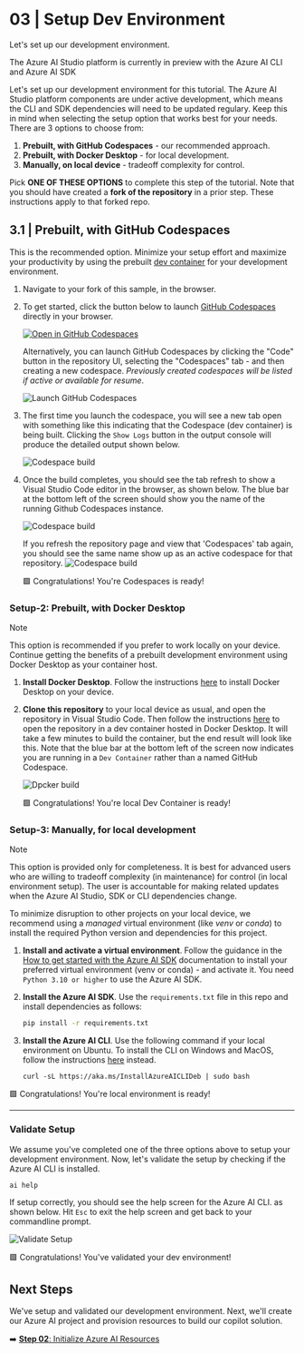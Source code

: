 # 03 | Setup Dev Environment

Let's set up our development environment. 

The Azure AI Studio platform is currently in preview with the Azure AI CLI and Azure AI SDK

Let's set up our development environment for this tutorial. The Azure AI Studio platform components are under active development, which means the CLI and SDK dependencies will need to be updated regulary. Keep this in mind when selecting the setup option that works best for your needs. There are 3 options to choose from:

1. **Prebuilt, with GitHub Codespaces** - our recommended approach.
2. **Prebuilt, with Docker Desktop** - for local development.
3. **Manually, on local device** - tradeoff complexity for control.

Pick **ONE OF THESE OPTIONS** to complete this step of the tutorial. Note that you should have created a **fork of the repository** in a prior step. These instructions apply to that forked repo.

## 3.1 | Prebuilt, with GitHub Codespaces

This is the recommended option. Minimize your setup effort and maximize your productivity by using the prebuilt [dev container](https://containers.dev) for your development environment.

1. Navigate to your fork of this sample, in the browser.

1. To get started, click the button below to launch [GitHub Codespaces](https://docs.github.com/codespaces) directly in your browser.

    [![Open in GitHub Codespaces](https://github.com/codespaces/badge.svg)](https://github.com/Azure-Samples/aistudio-python-quickstart-sample/)

    Alternatively, you can launch GitHub Codespaces by clicking the "Code" button in the repository UI, selecting the "Codespaces" tab - and then creating a new codespace. _Previously created codespaces will be listed if active or available for resume_.
    
    ![Launch GitHub Codespaces](./img/01-launch-codespaces.png)   

2. The first time you launch the codespace, you will see a new tab open with something like this indicating that the Codespace (dev container) is being built. Clicking the `Show Logs` button in the output console will produce the detailed output shown below.

    ![Codespace build](./img/02-setup-codespaces.png)

3. Once the build completes, you should see the tab refresh to show a Visual Studio Code editor in the browser, as shown below. The blue bar at the bottom left of the screen should show you the name of the running Github Codespaces instance.
    
    ![Codespace build](./img/03-running-codespaces.png)

    If you refresh the repository page and view that 'Codespaces' tab again, you should see the same name show up as an active codespace for that repository.
    ![Codespace build](./img/03-view-codespaces.png)

    🟩 Congratulations! You're Codespaces is ready!

### Setup-2: Prebuilt, with Docker Desktop

> [!NOTE]  
>  This option is recommended if you prefer to work locally on your device. Continue getting the benefits of a prebuilt development environment using Docker Desktop as your container host.

1. **Install Docker Desktop**. Follow the instructions [here](https://code.visualstudio.com/docs/devcontainers/containers#_installation) to install Docker Desktop on your device.
2. **Clone this repository** to your local device as usual, and open the repository in Visual Studio Code. Then follow the instructions [here](https://code.visualstudio.com/docs/devcontainers/containers#_quick-start-open-an-existing-folder-in-a-container) to open the repository in a dev container hosted in Docker Desktop. It will take a few minutes to build the container, but the end result will look like this. Note that the blue bar at the bottom left of the screen now indicates you are running in a `Dev Container` rather than a named GitHub Codespace.

    ![Dpcker build](./img/03-view-docker.png)

    🟩 Congratulations! You're local Dev Container is ready!


### Setup-3: Manually, for local development

> [!NOTE]  
> This option is provided only for completeness. It is best for advanced users who are willing to tradeoff complexity (in maintenance) for control (in local environment setup). The user is accountable for making related updates when the Azure AI Studio, SDK or CLI dependencies change.

To minimize disruption to other projects on your local device, we recommend using a _managed_ virtual environment (like _venv_ or _conda_) to install the required Python version and dependencies for this project. 

1. **Install and activate a virtual environment**. Follow the guidance in the [How to get started with the Azure AI SDK](https://learn.microsoft.com/azure/ai-studio/how-to/sdk-install?tabs=linux) documentation to install your preferred virtual environment (venv or conda) - and activate it. You need `Python 3.10 or higher` to use the Azure AI SDK.

2. **Install the Azure AI SDK**. Use the `requirements.txt` file in this repo and install dependencies as follows:
    ```bash
    pip install -r requirements.txt
    ```
3. **Install the Azure AI CLI**. Use the following command if your local environment on Ubuntu. To install the CLI on Windows and MacOS, follow the instructions [here](https://github.com/Azure/azureai-insiders/blob/main/previews/aistudio/how-to/use_azureai_sdk.md#install-the-cli) instead.
    ```
    curl -sL https://aka.ms/InstallAzureAICLIDeb | sudo bash
    ```

🟩 Congratulations! You're local environment is ready!

---

### Validate Setup

We assume you've completed one of the three options above to setup your development environment. Now, let's validate the setup by checking if the Azure AI CLI is installed. 

```bash
ai help
```
If setup correctly, you should see the help screen for the Azure AI CLI. as shown below. Hit `Esc` to exit the help screen and get back to your commandline prompt.

![Validate Setup](./img/04-validate-setup.png)

🟩 Congratulations! You've validated your dev environment!

## Next Steps

We've setup and validated our development environment. Next, we'll create our Azure AI project and provision resources to build our copilot solution.

➡️ [**Step 02**: Initialize Azure AI Resources](./step-02.md)
